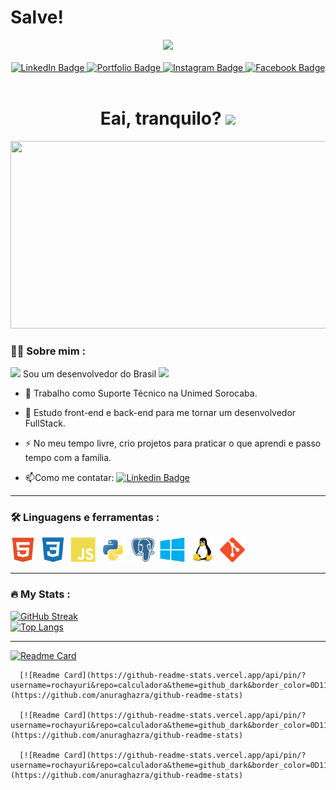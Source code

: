 # Salve!


   <div id="container" align="center">
  <div id="header">
    <img src="https://media.giphy.com/media/M9gbBd9nbDrOTu1Mqx/giphy.gif" width="100"/>
  </div>
  <br>
  <div id="badges">
    <a href="https://linkedin.com/in/rocha-yuri">
      <img src="https://img.shields.io/badge/LinkedIn-darkblue?style=for-the-badge&logo=linkedin&logoColor=white" alt="LinkedIn Badge"/>
    </a>
    <a href="https://rochayuri.github.io/rochayuri/">
      <img src="https://img.shields.io/badge/Portfolio-9cf?style=for-the-badge&logo=microsoftacademic&logoColor=white" alt="Portfolio Badge"/>
    </a>
    <a href="https://instagram.com/rochayurii">
      <img src="https://img.shields.io/badge/Instagram-blueviolet?style=for-the-badge&logo=instagram&logoColor=white" alt="Instagram Badge"/>
    </a>
    <a href="https://facebook.com/rochayurii">
      <img src="https://img.shields.io/badge/Facebook-informational?style=for-the-badge&logo=facebook&logoColor=white" alt="Facebook Badge"/>
    </a>
  </div>
  <img src="https://komarev.com/ghpvc/?username=rochayuri&style=flat-square&color=blue" alt=""/>
  <h1>
    Eai, tranquilo?
    <img src="https://media.giphy.com/media/3ZFQkGvyIoV1tyEPpk/giphy.gif" width="30px"/>
  </h1>
  <div>
    <img src="https://media.giphy.com/media/dWesBcTLavkZuG35MI/giphy.gif" width="600" height="300"/>
  </div> 
 </div
  
---
### :man_technologist: Sobre mim :

<img src="https://media.giphy.com/media/IauL6LvGNlT3ffhcqq/giphy.gif" width="30"> Sou um desenvolvedor do Brasil <img src="https://media.giphy.com/media/YMw8yNdrBTpuLuzXmO/giphy.gif" width="50">
  
- :telescope: Trabalho como Suporte Técnico na Unimed Sorocaba.

- :seedling: Estudo front-end e back-end para me tornar um desenvolvedor FullStack.

- :zap: No meu tempo livre, crio projetos para praticar o que aprendi e passo tempo com a família.

- :mailbox:Como me contatar: [![Linkedin Badge](https://img.shields.io/badge/-LinkedIn-blue?style=flat&logo=Linkedin&logoColor=white)](https://linkedin.com/in/rocha-yuri)

---

### :hammer_and_wrench: Linguagens e ferramentas :
  <div>
    <img src="https://github.com/devicons/devicon/blob/master/icons/html5/html5-plain.svg" title="HTML" alt="HTML" width="40" height="40"/>&nbsp;
    <img src="https://github.com/devicons/devicon/blob/master/icons/css3/css3-plain.svg" title="CSS" alt="CSS" width="40" height="40"/>&nbsp;
    <img src="https://github.com/devicons/devicon/blob/master/icons/javascript/javascript-plain.svg" title="JavaScript" alt="JavaScript" width="40" height="40"/>&nbsp;
    <img src="https://github.com/devicons/devicon/blob/master/icons/python/python-original.svg" title="Python" alt="Python" width="40" height="40"/>&nbsp;
    <img src="https://github.com/devicons/devicon/blob/master/icons/postgresql/postgresql-plain.svg" title="SQL" alt="SQL" width="40" height="40"/>&nbsp;
    <img src="https://github.com/devicons/devicon/blob/master/icons/windows8/windows8-original.svg" title="Windows" alt="Windows" width="40" height="40"/>&nbsp;
    <img src="https://github.com/devicons/devicon/blob/master/icons/linux/linux-original.svg" title="Linux" alt="Linux" width="40" height="40"/>&nbsp;
    <img src="https://github.com/devicons/devicon/blob/master/icons/git/git-plain.svg" title="Git" alt="Git" width="40" height="40"/>&nbsp;
</div>

---

### :fire: My Stats :
  
  [![GitHub Streak](https://streak-stats.demolab.com?user=rochayuri&theme=github-dark-blue&hide_border=true&border_radius=50&date_format=j%20M%5B%20Y%5D&mode=weekly)](https://git.io/streak-stats)
  <br>
  [![Top Langs](https://github-readme-stats.vercel.app/api/top-langs/?username=rochayuri&layout=compact&theme=github_dark&border_color=0D1117)](https://github.com/anuraghazra/github-readme-stats)
   
---
   
   [![Readme Card](https://github-readme-stats.vercel.app/api/pin/?username=rochayuri&repo=calculadora&theme=github_dark&border_color=0D1117)](https://github.com/anuraghazra/github-readme-stats)
   
      [![Readme Card](https://github-readme-stats.vercel.app/api/pin/?username=rochayuri&repo=calculadora&theme=github_dark&border_color=0D1117)](https://github.com/anuraghazra/github-readme-stats)
   
      [![Readme Card](https://github-readme-stats.vercel.app/api/pin/?username=rochayuri&repo=calculadora&theme=github_dark&border_color=0D1117)](https://github.com/anuraghazra/github-readme-stats)
   
      [![Readme Card](https://github-readme-stats.vercel.app/api/pin/?username=rochayuri&repo=calculadora&theme=github_dark&border_color=0D1117)](https://github.com/anuraghazra/github-readme-stats)
